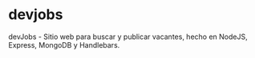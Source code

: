 # devjobs
devJobs - Sitio web para buscar y publicar vacantes, hecho en NodeJS, Express, MongoDB y Handlebars.
